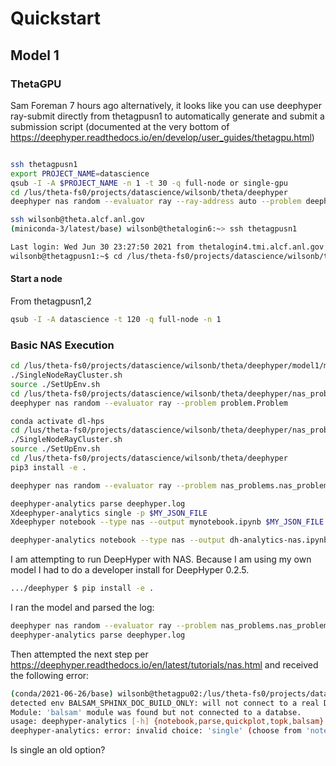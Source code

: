 # Quickstart

## Model 1

### ThetaGPU

Sam Foreman  7 hours ago
alternatively, it looks like you can use deephyper ray-submit directly from thetagpusn1 to automatically generate and submit a submission script
(documented at the very bottom of https://deephyper.readthedocs.io/en/develop/user_guides/thetagpu.html)

```bash
```

```bash
ssh thetagpusn1
export PROJECT_NAME=datascience
qsub -I -A $PROJECT_NAME -n 1 -t 30 -q full-node or single-gpu
cd /lus/theta-fs0/projects/datascience/wilsonb/theta/deephyper
deephyper nas random --evaluator ray --ray-address auto --problem deephyper.benchmark.nas.mnist1D.problem.Problem --max-evals 10 --num-cpus-per-task 1 --num-gpus-per-task 1

```

```bash
ssh wilsonb@theta.alcf.anl.gov
(miniconda-3/latest/base) wilsonb@thetalogin6:~> ssh thetagpusn1

Last login: Wed Jun 30 23:27:50 2021 from thetalogin4.tmi.alcf.anl.gov
wilsonb@thetagpusn1:~$ cd /lus/theta-fs0/projects/datascience/wilsonb/theta/
```

#### Start a node

From thetagpusn1,2

```bash
qsub -I -A datascience -t 120 -q full-node -n 1
```


### Basic NAS Execution

```bash
cd /lus/theta-fs0/projects/datascience/wilsonb/theta/deephyper/model1/model1/m1_hps/
./SingleNodeRayCluster.sh
source ./SetUpEnv.sh
cd /lus/theta-fs0/projects/datascience/wilsonb/theta/deephyper/nas_problems/nas_problems/model1/
deephyper nas random --evaluator ray --problem problem.Problem

conda activate dl-hps
cd /lus/theta-fs0/projects/datascience/wilsonb/theta/deephyper/nas_problems/nas_problems/model1/problem.py
./SingleNodeRayCluster.sh
source ./SetUpEnv.sh
cd /lus/theta-fs0/projects/datascience/wilsonb/theta/deephyper
pip3 install -e .

deephyper nas random --evaluator ray --problem nas_problems.nas_problems.model1.problem.Problem

deephyper-analytics parse deephyper.log
Xdeephyper-analytics single -p $MY_JSON_FILE
Xdeephyper notebook --type nas --output mynotebook.ipynb $MY_JSON_FILE

deephyper-analytics notebook --type nas --output dh-analytics-nas.ipynb data_2021-07-14_01.json

```

I am attempting to run DeepHyper with NAS.  Because I am using my own model I had to do
a developer install for DeepHyper 0.2.5.

```bash
.../deephyper $ pip install -e .
```

I ran the model and parsed the log:

```bash
deephyper nas random --evaluator ray --problem nas_problems.nas_problems.model1.problem.Problem
deephyper-analytics parse deephyper.log
```

Then attempted the next step per https://deephyper.readthedocs.io/en/latest/tutorials/nas.html and
received the following error:

```bash
(conda/2021-06-26/base) wilsonb@thetagpu02:/lus/theta-fs0/projects/datascience/wilsonb/theta/deephyper$ deephyper-analytics single -p data_2021-07-14_01.json
detected env BALSAM_SPHINX_DOC_BUILD_ONLY: will not connect to a real DB
Module: 'balsam' module was found but not connected to a databse.
usage: deephyper-analytics [-h] {notebook,parse,quickplot,topk,balsam} ...
deephyper-analytics: error: invalid choice: 'single' (choose from 'notebook', 'parse', 'quickplot', 'topk', 'balsam')
```

Is single an old option?
